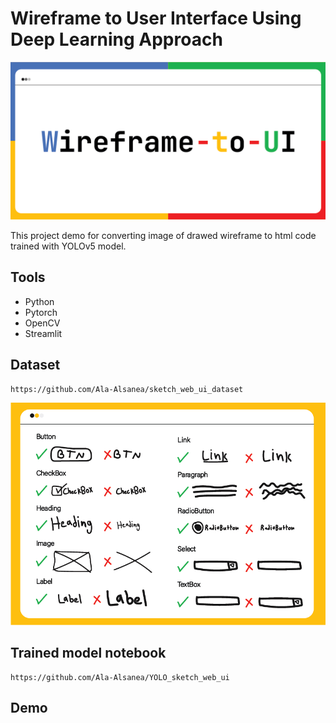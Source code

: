 # Wireframe to User Interface Using Deep Learning Approach

![banner](./assets/banner.png)

This project demo for converting image of drawed wireframe to html code trained with YOLOv5 model.

## Tools

- Python
- Pytorch
- OpenCV
- Streamlit

## Dataset
```
https://github.com/Ala-Alsanea/sketch_web_ui_dataset
```
![banner](./assets/dataset.png)


## Trained model notebook 
```
https://github.com/Ala-Alsanea/YOLO_sketch_web_ui
```

## Demo


